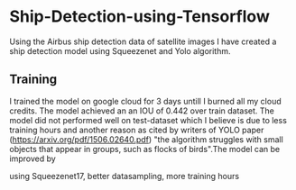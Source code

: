 # Ship-Detection-using-Tensorflow
Using the Airbus ship detection data of satellite images I have created a ship detection model using Squeezenet and Yolo algorithm.

## Training 
I trained the model on google cloud for 3 days untill I burned all my cloud credits. The model achieved an an IOU of 0.442 over train dataset. The model did not performed well on test-dataset which I believe is due to less training hours and another reason as cited by writers of YOLO paper (https://arxiv.org/pdf/1506.02640.pdf) "the algorithm struggles with small objects that appear in groups, such as flocks of birds".The model can be improved by

using Squeezenet17,
better datasampling,
more training hours
